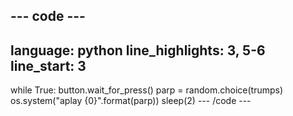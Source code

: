 --- code ---
---
language: python
line_highlights: 3, 5-6
line_start: 3
---
while True:
    button.wait_for_press()
    parp = random.choice(trumps)
    os.system("aplay {0}".format(parp))
    sleep(2)
--- /code ---
